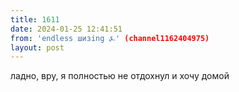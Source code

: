 ```yaml
---
title: 1611
date: 2024-01-25 12:41:51
from: 'endless шизing ⍼' (channel1162404975)
layout: post
---
```


ладно, вру, я полностью не отдохнул и хочу домой
